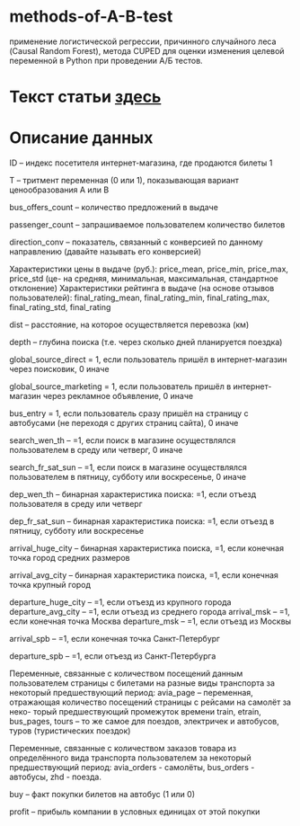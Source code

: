 # methods-of-A-B-test
применение логистической регрессии, причинного случайного леса (Causal Random Forest), метода CUPED для оценки изменения целевой переменной в Python при проведении А/Б тестов.


# Текст статьи [здесь](https://docs.google.com/document/d/1mcs8Oc7RlNQxU9aQptGz3qlfNqhAHs_LiaUVmo_wNOc/edit?usp=sharing)


# Описание данных
ID – индекс посетителя интернет-магазина, где продаются билеты 1

T – тритмент переменная (0 или 1), показывающая вариант ценообразования А или B

bus_offers_count – количество предложений в выдаче

passenger_count – запрашиваемое пользователем количество билетов

direction_conv – показатель, связанный с конверсией по данному направлению (давайте называть его конверсией)

Характеристики цены в выдаче (руб.): price_mean, price_min, price_max, price_std (це- на средняя, минимальная, максимальная, стандартное отклонение)
Характеристики рейтинга в выдаче (на основе отзывов пользователей): final_rating_mean, final_rating_min, final_rating_max, final_rating_std, final_rating

dist – расстояние, на которое осуществляется перевозка (км)

depth – глубина поиска (т.е. через сколько дней планируется поездка)

global_source_direct = 1, если пользователь пришёл в интернет-магазин через поисковик, 0 иначе

global_source_marketing = 1, если пользователь пришёл в интернет-магазин через рекламное объявление, 0 иначе

bus_entry = 1, если пользователь сразу пришёл на страницу с автобусами (не переходя с других страниц сайта), 0 иначе

search_wen_th – =1, если поиск в магазине осуществлялся пользователем в среду или четверг, 0 иначе

search_fr_sat_sun – =1, если поиск в магазине осуществлялся пользователем в пятницу, субботу или воскресенье, 0 иначе

dep_wen_th – бинарная характеристика поиска: =1, если отъезд пользователя в среду или четверг

dep_fr_sat_sun – бинарная характеристика поиска: =1, если отъезд в пятницу, субботу или воскресенье

arrival_huge_city – бинарная характеристика поиска, =1, если конечная точка город средних размеров

arrival_avg_city – бинарная характеристика поиска, =1, если конечная точка крупный город

departure_huge_city – =1, если отъезд из крупного города departure_avg_city – =1, если отъезд из среднего города arrival_msk – =1, если конечная точка Москва departure_msk – =1, если отъезд из Москвы

arrival_spb – =1, если конечная точка Санкт-Петербург

departure_spb – =1, если отъезд из Санкт-Петербурга

Переменные, связанные с количеством посещений данным пользователем страницы с билетами на разные виды транспорта за некоторый предшествующий период: avia_page – переменная, отражающая количество посещений страницы с рейсами на самолёт за неко- торый предшествующий промежуток времени train, etrain, bus_pages, tours – то же самое для поездов, электричек и автобусов, туров (туристических поездок)

Переменные, связанные с количеством заказов товара из определённого вида транспорта пользователем за некоторый предшествующий период: avia_orders - самолёты, bus_orders - автобусы, zhd - поезда.

buy – факт покупки билетов на автобус (1 или 0)

profit – прибыль компании в условных единицах от этой покупки
